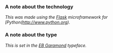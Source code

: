### A note about the technology ###

*This was made using the [Flask](http://flask.pocoo.org) microframework for [Python(http://www.python.org).*

### A note about the type ###

*This is set in the [EB Garamond](http://www.google.com/fonts/specimen/EB+Garamond) typeface.*

